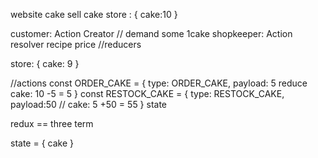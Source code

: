 website cake sell
cake
store : {
cake:10
}

customer: Action Creator // demand some 1cake
shopkeeper: Action resolver recipe price //reducers

store: {
cake: 9
}

//actions
const ORDER_CAKE = {
type: ORDER_CAKE,
payload: 5 reduce cake: 10 -5 = 5
}
const RESTOCK_CAKE = {
type: RESTOCK_CAKE,
payload:50 // cake: 5 +50 = 55
}
state

redux == three term

state = {
cake
}
